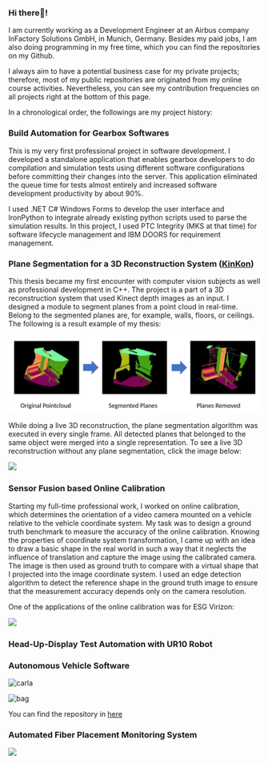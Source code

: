 ### Hi there👋!

I am currently working as a Development Engineer at an Airbus company InFactory Solutions GmbH, in Munich, Germany. Besides my paid jobs, I am also doing programming in my free time,
which you can find the repositories on my Github.

I always aim to have a potential business case for my private projects; therefore, most of my public repositories are originated from my online course activities. Nevertheless, you can see my contribution frequencies on all projects right at the bottom of this page.

In a chronological order, the followings are my project history:

### Build Automation for Gearbox Softwares

This is my very first professional project in software development. I developed a standalone application that enables
gearbox developers to do compilation and simulation tests using different software configurations before committing
their changes into the server. This application eliminated the queue time for tests almost entirely and increased
software development productivity by about 90%.

I used .NET C# Windows Forms to develop the user interface and IronPython to integrate already existing python scripts
used to parse the simulation results. In this project, I used PTC Integrity (MKS at that time) for software lifecycle
management and IBM DOORS for requirement management.

### Plane Segmentation for a 3D Reconstruction System ([KinKon](https://www.imi.kit.edu/46_2540.php))

This thesis became my first encounter with computer vision subjects as well as professional development in C++. The
project is a part of a 3D reconstruction system that used Kinect depth images as an input. I designed a module to
segment planes from a point cloud in real-time. Belong to the segmented planes are, for example, walls, floors, or
ceilings. The following is a result example of my thesis:

![plane](https://github.com/derzaarsad/derzaarsad/blob/master/imgs/plane_segmentation.png)

While doing a live 3D reconstruction, the plane segmentation algorithm was executed in every single frame. All detected
planes that belonged to the same object were merged into a single representation. To see a live 3D reconstruction
without any plane segmentation, click the image below:

[![](http://img.youtube.com/vi/v_1AAEMB2eg/0.jpg)](http://www.youtube.com/watch?v=v_1AAEMB2eg "")

### Sensor Fusion based Online Calibration

Starting my full-time professional work, I worked on online calibration, which determines the orientation of a video
camera mounted on a vehicle relative to the vehicle coordinate system. My task was to design a ground truth benchmark to
measure the accuracy of the online calibration. Knowing the properties of coordinate system transformation, I came up
with an idea to draw a basic shape in the real world in such a way that it neglects the influence of translation and
capture the image using the calibrated camera. The image is then used as ground truth to compare with a virtual shape
that I projected into the image coordinate system. I used an edge detection algorithm to detect the reference shape in
the ground truth image to ensure that the measurement accuracy depends only on the camera resolution.

One of the applications of the online calibration was for ESG Virizon:

[![](http://img.youtube.com/vi/LgBXKWYRGc0/0.jpg)](https://www.youtube.com/watch?v=LgBXKWYRGc0 "")

### Head-Up-Display Test Automation with UR10 Robot

### Autonomous Vehicle Software

![carla](https://github.com/wlsmith42/CarND-Capstone/blob/master/imgs/carla.gif)

![bag](https://github.com/wlsmith42/CarND-Capstone/blob/master/imgs/rosbag.gif)

You can find the repository in [here](https://github.com/wlsmith42/CarND-Capstone)

### Automated Fiber Placement Monitoring System
[![](http://img.youtube.com/vi/-S3dx8uJ-iA/0.jpg)](http://www.youtube.com/watch?v=-S3dx8uJ-iA "")